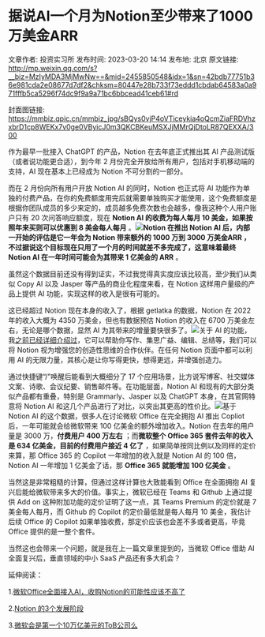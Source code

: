 # 据说AI一个月为Notion至少带来了1000万美金ARR

文章作者: 投资实习所
发布时间: 2023-03-20 14:14
发布地: 北京
原文链接: http://mp.weixin.qq.com/s?__biz=MzIyMDA3MjMwNw==&mid=2455850548&idx=1&sn=42bdb77751b36e981cda2e08677d7df2&chksm=80447e28b733f73eddd1cbdab64583a0a971fffb5ca5296f74dc9f9a9a71bc6bbcead41ceb61#rd

封面图链接: https://mmbiz.qpic.cn/mmbiz_jpg/sBQys0vjP4oVTiceykia4oQcmZiaFRDVhzxbrD1cp8WEKx7v0ge0VByicJ0m3QKCBKeuMSXJjMMrQjDtoLR87QEXXA/300

作为最早一批接入 ChatGPT 的产品，Notion 在去年底正式推出其 AI 产品测试版（或者说功能更合适），到今年 2
月份完全开放给所有用户，包括对手机移动端的支持，AI 现在基本上已经成为 Notion 不可分割的一部分。

而在 2 月份向所有用户开放 Notion AI 的同时，Notion 也正式将 AI
功能作为单独的付费产品，在你的免费额度用完后就需要单独购买才能使用，这个免费额度是根据你团队成员的多少来定的，成员越多免费次数也会越多，像我这种个人用户账户只有
20 次问答响应额度，现在 **Notion AI 的收费为每人每月 10 美金，如果按照年来买则可以优惠到 8 美金每人每月**
。![](https://mmbiz.qpic.cn/mmbiz_jpg/sBQys0vjP4oVTiceykia4oQcmZiaFRDVhzx5eMxzvuXQFWnwOQHOL6VCabzaoBW1zhDFXtzEnLn7r6xmibGxb3b5nw/640?wx_fmt=jpeg)**Notion
在推出 Notion AI 后，内部一开始的评估是它一年会为 Notion 带来额外的 1000 万到 3000 万美金ARR
，不过据说这个目标现在只用了一个月的时间就差不多完成了，这意味着最终 Notion AI 在一年时间可能会为其带来 1 亿美金的 ARR** 。

虽然这个数据目前还没有得到证实，不过我觉得真实度应该比较高，至少我们从类似 Copy AI 以及 Jasper 等产品的商业化程度来看，在 Notion
这样用户量级的产品上提供 AI 功能，实现这样的收入是很有可能的。

这已经超过 Notion 现在本身的收入了，根据 getlatka 的数据，Notion 在 2022 年的收入大概为 4350 万美金，但也有数据预估
Notion 的收入在 6700 万美金左右，无论是哪个数据，显然 AI
为其带来的增量要快很多了。![](https://mmbiz.qpic.cn/mmbiz_jpg/sBQys0vjP4oVTiceykia4oQcmZiaFRDVhzxLAkMG5yCgicsU6icDYIbVmLd15kQTqNzwYOQ6KTzXYqmzQBhYWREBW4A/640?wx_fmt=jpeg)关于
AI
的功能，我[之前已经详细介绍过](http://mp.weixin.qq.com/s?__biz=MzIyMDA3MjMwNw==&mid=2455850419&idx=1&sn=ead809f2808afe0c2dadc37a728276de&chksm=80447dafb733f4b91578ea9d50681ccd4bad42ea22f32374105b0505bc81ae41df221a05ef6a&scene=21#wechat_redirect)，它可以帮助你写作、集思广益、编辑、总结等，我们可以将
Notion 视为增强您的创造性思维的合作伙伴。在任何 Notion 页面中都可以利用 AI 的无限力量，其核心是让你写得更快，想得更远，并增强创造力。

通过快捷键“/”唤醒后能看到大概细分了 17 个应用场景，比方说写博客、社交媒体文案、诗歌、会议纪要、销售邮件等。在功能层面，Notion AI
和现有的大部分类似产品都有重叠，特别是 Grammarly、Jasper 以及 ChatGPT 本身，在其官网特意将 Notion AI
和这几个产品进行了对比，以突出其更高的性价比。![](https://mmbiz.qpic.cn/mmbiz_jpg/sBQys0vjP4oVTiceykia4oQcmZiaFRDVhzxdyrGNAsTcXykrl0iaLrlWgLbtB0gF4Buv06yYLoNCJTz538z15GUNow/640?wx_fmt=jpeg)基于
Notion AI 的这个数据，很多人在讨论微软 Office 在完全拥抱 AI 推出 Copliot 后，一年可能就会给微软带来 100
亿美金的额外增加收入。Notion 在去年的用户量是 3000 万，**付费用户 400 万左右** ；而**微软整个 Office 365
套件去年的收入是 634 亿美金，目前的付费用户接近 4 亿了** ，如果简单按同比例以及同样的定价来算，那 Office 365 的 Copilot
一年增加的收入就是 Notion AI 的 100 倍，Notion AI 一年增加 1 亿美金了话，那 **Office 365 就能增加 100
亿美金** 。

当然这是非常粗糙的计算，但通过这样计算也大致能看到 Office 在全面拥抱 AI 复兴后能给微软带来多大的价值。事实上，微软已经在 Teams 和
Github 上通过提供 Add on 这种附加功能的定价证明了这一点，其 Teams Premium 的定价就是 7 美金每人每月，而 Github 的
Copilot 的定价最低就是每人每月 10 美金，我估计后续 Office 的 Copilot 如果单独收费，那定价应该也会差不多或者更高，毕竟
Office 提供的是一整个套件。

当然这也会带来一个问题，就是我在上一篇文章里提到的，当微软 Office 借助 AI 全面复兴后，垂直领域的中小 SaaS 产品还有多大机会？

延伸阅读：

1.[微软Office全面接入AI，收购Notion的可能性应该不高了](http://mp.weixin.qq.com/s?__biz=MzIyMDA3MjMwNw==&mid=2455850539&idx=1&sn=f1adb5d1f079fb8d75e986cf9b0c5526&chksm=80447e37b733f72102536257f5298feb5b1d791bc962597eeca8391e675a4df0687a6b19535d&scene=21#wechat_redirect)

2.[Notion
的3个发展阶段](http://mp.weixin.qq.com/s?__biz=MzIyMDA3MjMwNw==&mid=2455850224&idx=1&sn=b28b74489c528d83b10e1210b84a3be9&chksm=80447cecb733f5fa6c3d8cd40ace784e07001cbb2d4b2889fbf4566da8e6f955551994c156c9&scene=21#wechat_redirect)

3.[微软会是第一个10万亿美元的ToB公司么](http://mp.weixin.qq.com/s?__biz=MzIyMDA3MjMwNw==&mid=2455849713&idx=1&sn=ccbc56724ceeed0b9a9f348d4f69fc6d&chksm=80447aedb733f3fb9805979b520be3bc1b392f2e32973ecef53a86595c2a1a82c370f27e840b&scene=21#wechat_redirect)

  

